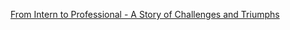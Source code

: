 [From Intern to Professional - A Story of Challenges and Triumphs
](https://prmes119.hashnode.dev/journey-of-growth-reflections-on-my-internship-experience)
